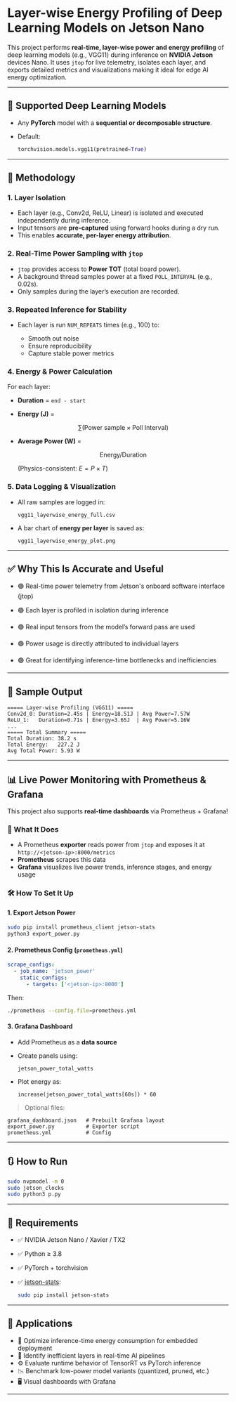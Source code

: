 # Layer-wise Energy Profiling of Deep Learning Models on Jetson Nano

This project performs **real-time, layer-wise power and energy profiling** of deep learning models (e.g., VGG11) during inference on **NVIDIA Jetson** devices Nano.
It uses `jtop` for live telemetry, isolates each layer, and exports detailed metrics and visualizations making it ideal for edge AI energy optimization.

---

## 🧠 Supported Deep Learning Models

* Any **PyTorch** model with a **sequential or decomposable structure**.
* Default:

  ```python
  torchvision.models.vgg11(pretrained=True)
  ```

---

## 🔧 Methodology

### 1. Layer Isolation

* Each layer (e.g., Conv2d, ReLU, Linear) is isolated and executed independently during inference.
* Input tensors are **pre-captured** using forward hooks during a dry run.
* This enables **accurate, per-layer energy attribution**.

### 2. Real-Time Power Sampling with `jtop`

* `jtop` provides access to **Power TOT** (total board power).
* A background thread samples power at a fixed `POLL_INTERVAL` (e.g., 0.02s).
* Only samples during the layer’s execution are recorded.

### 3. Repeated Inference for Stability

* Each layer is run `NUM_REPEATS` times (e.g., 100) to:

  * Smooth out noise
  * Ensure reproducibility
  * Capture stable power metrics

### 4. Energy & Power Calculation

For each layer:

* **Duration** = `end - start`
* **Energy (J)** =

  $$
  \sum (\text{Power sample} \times \text{Poll Interval})
  $$
* **Average Power (W)** =

  $$
  \text{Energy} / \text{Duration}
  $$

  (Physics-consistent: $E = P \times T$)

### 5. Data Logging & Visualization

* All raw samples are logged in:

  ```
  vgg11_layerwise_energy_full.csv
  ```
* A bar chart of **energy per layer** is saved as:

  ```
  vgg11_layerwise_energy_plot.png
  ```

---

## ✅ Why This Is Accurate and Useful

* 🟢 Real-time power telemetry from Jetson's onboard software interface (jtop)

* 🟢 Each layer is profiled in isolation during inference

* 🟢 Real input tensors from the model’s forward pass are used

* 🟢 Power usage is directly attributed to individual layers

* 🟢 Great for identifying inference-time bottlenecks and inefficiencies



---

## 🔢 Sample Output

```
===== Layer-wise Profiling (VGG11) =====
Conv2d_0: Duration=2.45s | Energy=18.51J | Avg Power=7.57W
ReLU_1:   Duration=0.71s | Energy=3.65J  | Avg Power=5.16W
...
===== Total Summary =====
Total Duration: 38.2 s
Total Energy:   227.2 J
Avg Total Power: 5.93 W
```

---

## 📊 Live Power Monitoring with Prometheus & Grafana

This project also supports **real-time dashboards** via Prometheus + Grafana!

### 🔁 What It Does

* A Prometheus **exporter** reads power from `jtop` and exposes it at `http://<jetson-ip>:8000/metrics`
* **Prometheus** scrapes this data
* **Grafana** visualizes live power trends, inference stages, and energy usage

### 🛠 How To Set It Up

#### 1. Export Jetson Power

```bash
sudo pip install prometheus_client jetson-stats
python3 export_power.py
```

#### 2. Prometheus Config (`prometheus.yml`)

```yaml
scrape_configs:
  - job_name: 'jetson_power'
    static_configs:
      - targets: ['<jetson-ip>:8000']
```

Then:

```bash
./prometheus --config.file=prometheus.yml
```

#### 3. Grafana Dashboard

* Add Prometheus as a **data source**
* Create panels using:

  ```
  jetson_power_total_watts
  ```
* Plot energy as:

  ```
  increase(jetson_power_total_watts[60s]) * 60
  ```

> Optional files:

```
grafana_dashboard.json   # Prebuilt Grafana layout
export_power.py          # Exporter script
prometheus.yml           # Config
```

---


## 🔃 How to Run

```bash
sudo nvpmodel -m 0
sudo jetson_clocks
sudo python3 p.py
```

---

## 🧩 Requirements

* ✅ NVIDIA Jetson Nano / Xavier / TX2
* ✅ Python ≥ 3.8
* ✅ PyTorch + torchvision
* ✅ [jetson-stats](https://github.com/rbonghi/jetson-stats):

  ```bash
  sudo pip install jetson-stats
  ```

---

## 🧠 Applications

* 🔋 Optimize inference-time energy consumption for embedded deployment
* 🔎 Identify inefficient layers in real-time AI pipelines
* ⚙️ Evaluate runtime behavior of TensorRT vs PyTorch inference
* 📉 Benchmark low-power model variants (quantized, pruned, etc.)
* 🖥️ Visual dashboards with Grafana

---
